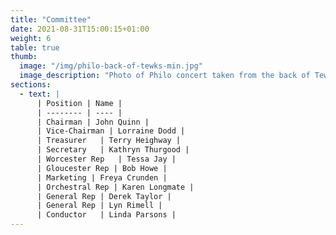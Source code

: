 ```yaml
---
title: "Committee"
date: 2021-08-31T15:00:15+01:00
weight: 6
table: true
thumb:
  image: "/img/philo-back-of-tewks-min.jpg"
  image_description: "Photo of Philo concert taken from the back of Tewkesbury Abbey"
sections:
  - text: |
      | Position | Name |
      | -------- | ---- |
      | Chairman | John Quinn |
      | Vice-Chairman | Lorraine Dodd |
      | Treasurer	| Terry Heighway |
      | Secretary	| Kathryn Thurgood |
      | Worcester Rep	| Tessa Jay |
      | Gloucester Rep | Bob Howe |
      | Marketing | Freya Crunden |
      | Orchestral Rep | Karen Longmate |
      | General Rep | Derek Taylor |
      | General Rep | Lyn Rimell | 
      | Conductor	| Linda Parsons |
---
```


